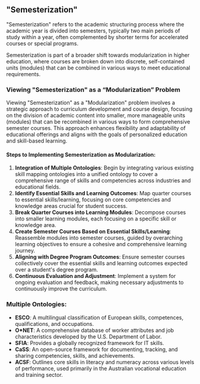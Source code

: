 ## "Semesterization"

"Semesterization" refers to the academic structuring process where the academic year is divided into semesters, typically two main periods of study within a year, often complemented by shorter terms for accelerated courses or special programs.

Semesterization is part of a broader shift towards modularization in higher education, where courses are broken down into discrete, self-contained units (modules) that can be combined in various ways to meet educational requirements.

### Viewing "Semesterization" as a “Modularization” Problem

Viewing "Semesterization" as a "Modularization" problem involves a strategic approach to curriculum development and course design, focusing on the division of academic content into smaller, more manageable units (modules) that can be recombined in various ways to form comprehensive semester courses. This approach enhances flexibility and adaptability of educational offerings and aligns with the goals of personalized education and skill-based learning.

#### Steps to Implementing Semesterization as Modularization:

1. **Integration of Multiple Ontologies**: Begin by integrating various existing skill mapping ontologies into a unified ontology to cover a comprehensive range of skills and competencies across industries and educational fields.
2. **Identify Essential Skills and Learning Outcomes**: Map quarter courses to essential skills/learning, focusing on core competencies and knowledge areas crucial for student success.
3. **Break Quarter Courses into Learning Modules**: Decompose courses into smaller learning modules, each focusing on a specific skill or knowledge area.
4. **Create Semester Courses Based on Essential Skills/Learning**: Reassemble modules into semester courses, guided by overarching learning objectives to ensure a cohesive and comprehensive learning journey.
5. **Aligning with Degree Program Outcomes**: Ensure semester courses collectively cover the essential skills and learning outcomes expected over a student's degree program.
6. **Continuous Evaluation and Adjustment**: Implement a system for ongoing evaluation and feedback, making necessary adjustments to continuously improve the curriculum.

### Multiple Ontologies:

- **ESCO**: A multilingual classification of European skills, competences, qualifications, and occupations.
- **O*NET**: A comprehensive database of worker attributes and job characteristics developed by the U.S. Department of Labor.
- **SFIA**: Provides a globally recognized framework for IT skills.
- **CaSS**: An open-source framework for documenting, tracking, and sharing competencies, skills, and achievements.
- **ACSF**: Outlines core skills in literacy and numeracy across various levels of performance, used primarily in the Australian vocational education and training sector.

